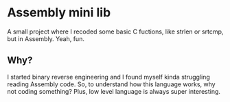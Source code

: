 # Assembly mini lib

A small project where I recoded some basic C fuctions, like strlen or srtcmp, but in Assembly. Yeah, fun.

## Why?

I started binary reverse engineering and I found myself kinda struggling reading Assembly code. So, to understand how this language works, why not coding something?
Plus, low level language is always super interesting.